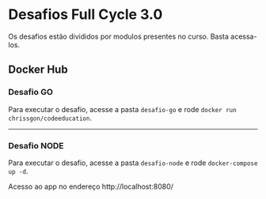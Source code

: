 # Desafios Full Cycle 3.0

Os desafios estão divididos por modulos presentes no curso. Basta acessa-los.

## Docker Hub

### Desafio GO
Para executar o desafio, acesse a pasta `desafio-go` e rode `docker run chrissgon/codeeducation`.

<hr>

### Desafio NODE
Para executar o desafio, acesse a pasta `desafio-node` e rode `docker-compose up -d`.

Acesso ao app no endereço http://localhost:8080/
